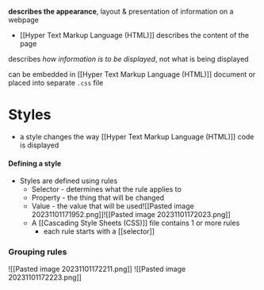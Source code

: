 **describes the appearance**, layout & presentation of information on a webpage
- [[Hyper Text Markup Language (HTML)]] describes the content of the page

describes *how information is to be displayed*, not what is being displayed

can be embedded in [[Hyper Text Markup Language (HTML)]] document or placed into separate `.css` file

# Styles
- a style changes the way [[Hyper Text Markup Language (HTML)]] code is displayed

#### Defining a style
- Styles are defined using rules
	- Selector - determines what the rule applies to
	- Property - the thing that will be changed
	- Value - the value that will be used![[Pasted image 20231101171952.png]]![[Pasted image 20231101172023.png]]
	- A [[Cascading Style Sheets (CSS)]] file contains 1 or more rules
		- each rule starts with a [[selector]]

### Grouping rules
![[Pasted image 20231101172211.png]]
![[Pasted image 20231101172223.png]]
